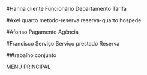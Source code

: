 #Hanna
cliente
Funcionário
Departamento
Tarifa

#Axel
quarto
metodo-reserva
reserva-quarto
hospede


#Afonso
Pagamento
Agência


#Francisco
Serviço
Serviço prestado
Reserva



##trabalho conjunto


MENU PRINCIPAL 





